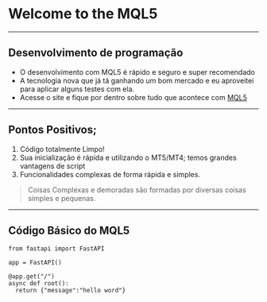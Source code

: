 # Welcome to the MQL5
***
## Desenvolvimento de programação 

* O desenvolvimento com MQL5 é rápido e seguro e super recomendado
* A tecnologia nova que já tá ganhando um bom mercado e eu aproveitei para aplicar alguns testes com ela.
* Acesse o site e fique por dentro sobre tudo que acontece com [MQL5](https://www.mql5.com/en)
***
## Pontos Positivos;

1. Código totalmente Limpo!
2. Sua inicialização é rápida e utilizando o MT5/MT4; temos grandes vantagens de script
3. Funcionalidades complexas de forma rápida e simples.

>Coisas Complexas e demoradas são formadas por diversas coisas simples e pequenas.
***
## Código Básico do MQL5

```mq5
from fastapi import FastAPI

app = FastAPI()

@app.get("/")
async def root():
  return {"message":"hello word"}
```
